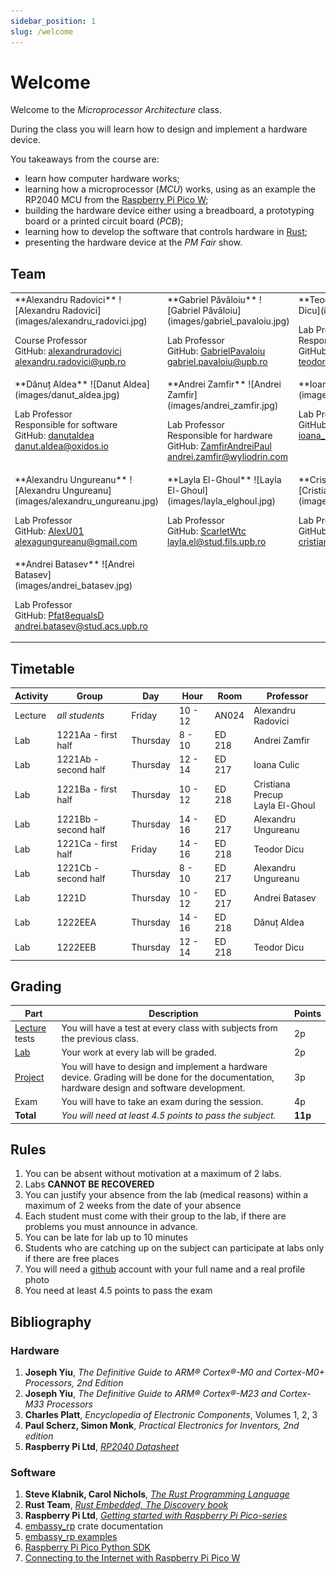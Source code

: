 ```yaml
---
sidebar_position: 1
slug: /welcome
---
```


# Welcome

Welcome to the *Microprocessor Architecture* class.

During the class you will learn how to design and implement a hardware device. 

You takeaways from the course are:
  - learn how computer hardware works;
  - learning how a microprocessor (*MCU*) works, using as an example the RP2040 MCU from the [Raspberry Pi Pico W](https://www.raspberrypi.com/products/raspberry-pi-pico/);
  - building the hardware device either using a breadboard, a prototyping board or a printed circuit board (*PCB*);
  - learning how to develop the software that controls hardware in [Rust](https://www.rust-lang.org/);
  - presenting the hardware device at the *PM Fair* show.


## Team

<table>
<tr valign="top">
<td>
**Alexandru Radovici**
![Alexandru Radovici](images/alexandru_radovici.jpg)

Course Professor \
GitHub: [alexandruradovici](https://github.com/alexandruradovici) \
alexandru.radovici@upb.ro
</td>

<td>
**Gabriel Păvăloiu**
![Gabriel Păvăloiu](images/gabriel_pavaloiu.jpg)
 
Lab Professor \
GitHub: [GabrielPavaloiu](https://github.com/GabrielPavaloiu) \
gabriel.pavaloiu@upb.ro
</td>

<td>
**Teodor Dicu**
![Teodor Dicu](images/teodor_dicu.jpg)
 
Lab Professor\
Responsible for hardware\
GitHub: [DTeodor-Alexaandru](https://github.com/DTeodor-Alexaandru) \
teodor.dicu@wyliodrin.com
</td>
</tr>

<tr valign="top">
<td>
**Dănuț Aldea**
![Danut Aldea](images/danut_aldea.jpg)
 
Lab Professor \
Responsible for software \
GitHub: [danutaldea](https://github.com/danutaldea) \
danut.aldea@oxidos.io
</td>

<td>
**Andrei Zamfir**
![Andrei Zamfir](images/andrei_zamfir.jpg)
 
Lab Professor \
Responsible for hardware \
GitHub: [ZamfirAndreiPaul](https://github.com/ZamfirAndreiPaul) \
andrei.zamfir@wyliodrin.com
</td>

<td>
**Ioana Culic**
![Ioana Culic](images/ioana_culic.jpg)

Lab Professor \
GitHub: [ioanaculic](https://github.com/ioanaculic) \
ioana_maria.culic@upb.ro
</td>
</tr>

<tr valign="top">
<td>
**Alexandru Ungureanu**
![Alexandru Ungureanu](images/alexandru_ungureanu.jpg)

Lab Professor \
GitHub: [AlexU01](https://github.com/AlexU01) \
alexagungureanu@gmail.com
</td>

<td>
**Layla El-Ghoul**
![Layla El-Ghoul](images/layla_elghoul.jpg)

Lab Professor \
GitHub: [ScarletWtc](https://github.com/ScarletWtc) \
layla.el@stud.fils.upb.ro
</td>

<td>
**Cristiana Precup**
![Cristiana Precup](images/cristiana_precup.png)

Lab Professor \
GitHub: [cristianaprecup](https://github.com/cristianaprecup) \
cristiana.precup@wyliodrin.com
</td>
</tr>

<tr valign="top">
<td>
**Andrei Batasev**
![Andrei Batasev](images/andrei_batasev.jpg)

Lab Professor \
GitHub: [Pfat8equalsD](https://github.com/Pfat8equalsD) \
andrei.batasev@stud.acs.upb.ro
</td>
</tr>
</table>

## Timetable

| Activity | Group | Day | Hour | Room | Professor |
|----------|-------|-----|------|-------|----------|
| Lecture | *all students* | Friday | 10 - 12 | AN024 | Alexandru Radovici |
| Lab | 1221Aa - first half | Thursday | 8 - 10 | ED 218 | Andrei Zamfir |
| Lab | 1221Ab - second half | Thursday | 12 - 14 | ED 217 | Ioana Culic |
| Lab | 1221Ba - first half | Thursday | 10 - 12 | ED 218 | Cristiana Precup <br/> Layla El-Ghoul |
| Lab | 1221Bb - second half | Thursday | 14 - 16 | ED 217 | Alexandru Ungureanu |
| Lab | 1221Ca - first half | Friday | 14 - 16 | ED 218 | Teodor Dicu |
| Lab | 1221Cb - second half | Thursday | 8 - 10 | ED 217 | Alexandru Ungureanu |
| Lab | 1221D | Thursday | 10 - 12 | ED 217 | Andrei Batasev |
| Lab | 1222EEA | Thursday | 14 - 16 | ED 218 | Dănuț Aldea |
| Lab | 1222EEB | Thursday | 12 - 14 | ED 218 | Teodor Dicu |

## Grading

| Part | Description | Points |
|--------|-------------|--------|
| [Lecture](./category/lecture) tests | You will have a test at every class with subjects from the previous class. | 2p |
| [Lab](./category/lab) | Your work at every lab will be graded. | 2p |
| [Project](./project) | You will have to design and implement a hardware device. Grading will be done for the documentation, hardware design and software development. | 3p |
| Exam | You will have to take an exam during the session. | 4p |
| **Total** | *You will need at least 4.5 points to pass the subject.* | **11p** |

## Rules

1. You can be absent without motivation at a maximum of 2 labs.
2. Labs **CANNOT BE RECOVERED**
3. You can justify your absence from the lab (medical reasons) within a maximum of 2 weeks from the date of your absence
4. Each student must come with their group to the lab, if there are problems you must announce in advance.
5. You can be late for lab up to 10 minutes
6. Students who are catching up on the subject can participate at labs only if there are free places
7. You will need a [github](https://www.github.com) account with your full name and a real profile photo
8. You need at least 4.5 points to pass the exam
 
## Bibliography

### Hardware
1. **Joseph Yiu**, *The Definitive Guide to ARM® Cortex®-M0 and Cortex-M0+ Processors, 2nd Edition* 
2. **Joseph Yiu**, *The Definitive Guide to ARM® Cortex®-M23 and Cortex-M33 Processors* 
3. **Charles Platt**, *Encyclopedia of Electronic Components*, Volumes 1, 2, 3 
4. **Paul Scherz, Simon Monk**, *Practical Electronics for Inventors, 2nd edition*
5. **Raspberry Pi Ltd**, *[RP2040 Datasheet](https://datasheets.raspberrypi.com/rp2040/rp2040-datasheet.pdf)*

### Software
1. **Steve Klabnik, Carol Nichols**, *[The Rust Programming Language](https://doc.rust-lang.org/stable/book/)*
2. **Rust Team**, *[Rust Embedded, The Discovery book](https://docs.rust-embedded.org/discovery/microbit/)*
3. **Raspberry Pi Ltd**, *[Getting started with Raspberry Pi Pico-series](https://datasheets.raspberrypi.com/pico/getting-started-with-pico.pdf)*
4. [embassy_rp](https://docs.embassy.dev/embassy-rp/git/rp2040/index.html) crate documentation
5. [embassy_rp examples](https://github.com/embassy-rs/embassy/tree/main/examples/rp/src/bin)
6. [Raspberry Pi Pico Python SDK](https://datasheets.raspberrypi.com/pico/raspberry-pi-pico-python-sdk.pdf)
7. [Connecting to the Internet with Raspberry Pi Pico W](https://datasheets.raspberrypi.com/picow/connecting-to-the-internet-with-pico-w.pdf)
